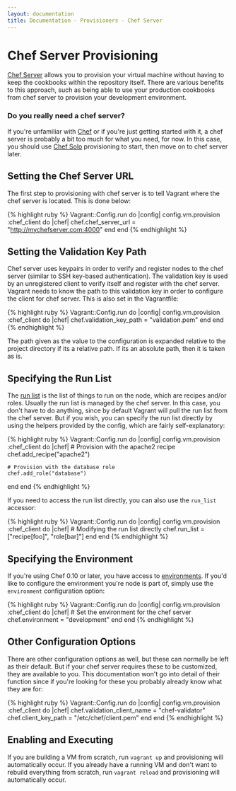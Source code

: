 ```yaml
---
layout: documentation
title: Documentation - Provisioners - Chef Server
---
```

# Chef Server Provisioning

[Chef Server](http://wiki.opscode.com/display/chef/Chef+Server) allows you to provision your
virtual machine without having to keep the cookbooks within the repository itself. There are
various benefits to this approach, such as being able to use your production cookbooks from
chef server to provision your development environment.

<div class="info">
  <h3>Do you really need a chef server?</h3>
  <p>
    If you're unfamiliar with <a href="http://www.opscode.com/chef/">Chef</a> or if you're
    just getting started with it, a chef server is probably a bit too much for what you need,
    for now. In this case, you should use <a href="/docs/provisioners/chef_solo.html">Chef Solo</a>
    provisioning to start, then move on to chef server later.
  </p>
</div>

## Setting the Chef Server URL

The first step to provisioning with chef server is to tell Vagrant where the chef
server is located. This is done below:

{% highlight ruby %}
Vagrant::Config.run do |config|
  config.vm.provision :chef_client do |chef|
    chef.chef_server_url = "http://mychefserver.com:4000"
  end
end
{% endhighlight %}

## Setting the Validation Key Path

Chef server uses keypairs in order to verify and register nodes to the chef server
(similar to SSH key-based authentication). The validation key is used by an unregistered
client to verify itself and register with the chef server. Vagrant needs to know
the path to this validation key in order to configure the client for chef server. This
is also set in the Vagrantfile:

{% highlight ruby %}
Vagrant::Config.run do |config|
  config.vm.provision :chef_client do |chef|
    chef.validation_key_path = "validation.pem"
  end
end
{% endhighlight %}

The path given as the value to the configuration is expanded relative to the project
directory if its a relative path. If its an absolute path, then it is taken as is.

## Specifying the Run List

The [run list](http://wiki.opscode.com/display/chef/Setting+the+run_list+in+JSON)
is the list of things to run on the node, which are recipes and/or roles.
Usually the run list is managed by the chef server. In this case, you don't have
to do anything, since by default Vagrant will pull the run list from the chef
server. But if you wish, you can specify the run list directly by using the
helpers provided by the config, which are fairly self-explanatory:

{% highlight ruby %}
Vagrant::Config.run do |config|
  config.vm.provision :chef_client do |chef|
    # Provision with the apache2 recipe
    chef.add_recipe("apache2")

    # Provision with the database role
    chef.add_role("database")
  end
end
{% endhighlight %}

If you need to access the run list directly, you can also use the `run_list`
accessor:

{% highlight ruby %}
Vagrant::Config.run do |config|
  config.vm.provision :chef_client do |chef|
    # Modifying the run list directly
    chef.run_list = ["recipe[foo]", "role[bar]"]
  end
end
{% endhighlight %}

## Specifying the Environment

If you're using Chef 0.10 or later, you have access to
[environments](http://wiki.opscode.com/display/chef/Environments).
If you'd like to configure the environment you're node is part of, simply
use the `environment` configuration option:

{% highlight ruby %}
Vagrant::Config.run do |config|
  config.vm.provision :chef_client do |chef|
    # Set the environment for the chef server
    chef.environment = "development"
  end
end
{% endhighlight %}

## Other Configuration Options

There are other configuration options as well, but these can normally be left
as their default. But if your chef server requires these to be customized, they
are available to you. This documentation won't go into detail of their function
since if you're looking for these you probably already know what they are for:

{% highlight ruby %}
Vagrant::Config.run do |config|
  config.vm.provision :chef_client do |chef|
    chef.validation_client_name = "chef-validator"
    chef.client_key_path = "/etc/chef/client.pem"
  end
end
{% endhighlight %}

## Enabling and Executing

If you are building a VM from scratch, run `vagrant up` and provisioning
will automatically occur. If you already have a running VM and don't want to rebuild
everything from scratch, run `vagrant reload` and provisioning will automatically
occur.
